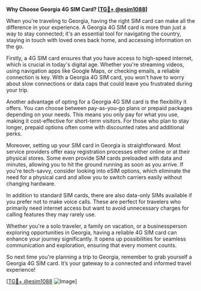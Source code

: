 **Why Choose Georgia 4G SIM Card? [[TG💪+ @esim1088](https://t.me/s/esim1088)]**

When you're traveling to Georgia, having the right SIM card can make all the difference in your experience. A Georgia 4G SIM card is more than just a way to stay connected; it's an essential tool for navigating the country, staying in touch with loved ones back home, and accessing information on the go.

Firstly, a 4G SIM card ensures that you have access to high-speed internet, which is crucial in today's digital age. Whether you're streaming videos, using navigation apps like Google Maps, or checking emails, a reliable connection is key. With a Georgia 4G SIM card, you won't have to worry about slow connections or data caps that could leave you frustrated during your trip.

Another advantage of opting for a Georgia 4G SIM card is the flexibility it offers. You can choose between pay-as-you-go plans or prepaid packages depending on your needs. This means you only pay for what you use, making it cost-effective for short-term visitors. For those who plan to stay longer, prepaid options often come with discounted rates and additional perks.

Moreover, setting up your SIM card in Georgia is straightforward. Most service providers offer easy registration processes either online or at their physical stores. Some even provide SIM cards preloaded with data and minutes, allowing you to hit the ground running as soon as you arrive. If you're tech-savvy, consider looking into eSIM options, which eliminate the need for a physical card and allow you to switch carriers easily without changing hardware.

In addition to standard SIM cards, there are also data-only SIMs available if you prefer not to make voice calls. These are perfect for travelers who primarily need internet access but want to avoid unnecessary charges for calling features they may rarely use.

Whether you're a solo traveler, a family on vacation, or a businessperson exploring opportunities in Georgia, having a reliable 4G SIM card can enhance your journey significantly. It opens up possibilities for seamless communication and exploration, ensuring that every moment counts.

So next time you're planning a trip to Georgia, remember to grab yourself a Georgia 4G SIM card. It’s your gateway to a connected and informed travel experience! 

[[TG💪+ @esim1088](https://t.me/s/esim1088) ![Image](https://i.postimg.cc/Y0z9fWf4/image.png)]